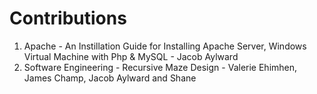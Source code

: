 # Contributions
1. Apache - An Instillation Guide for Installing Apache Server, Windows Virtual Machine with Php & MySQL - Jacob Aylward
2. Software Engineering - Recursive Maze Design - Valerie Ehimhen, James Champ, Jacob Aylward and Shane 
